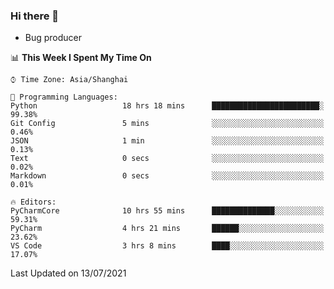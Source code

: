 ### Hi there 👋
* Bug producer
<!--START_SECTION:waka-->
📊 **This Week I Spent My Time On** 

```text
⌚︎ Time Zone: Asia/Shanghai

💬 Programming Languages: 
Python                   18 hrs 18 mins      ████████████████████████░   99.38% 
Git Config               5 mins              ░░░░░░░░░░░░░░░░░░░░░░░░░   0.46% 
JSON                     1 min               ░░░░░░░░░░░░░░░░░░░░░░░░░   0.13% 
Text                     0 secs              ░░░░░░░░░░░░░░░░░░░░░░░░░   0.02% 
Markdown                 0 secs              ░░░░░░░░░░░░░░░░░░░░░░░░░   0.01%

🔥 Editors: 
PyCharmCore              10 hrs 55 mins      ██████████████░░░░░░░░░░░   59.31% 
PyCharm                  4 hrs 21 mins       ██████░░░░░░░░░░░░░░░░░░░   23.62% 
VS Code                  3 hrs 8 mins        ████░░░░░░░░░░░░░░░░░░░░░   17.07%

```


 Last Updated on 13/07/2021
<!--END_SECTION:waka-->
